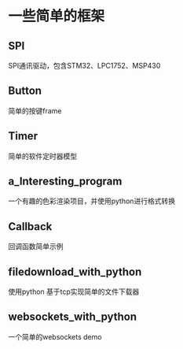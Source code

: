 # 一些简单的框架
## SPI
SPI通讯驱动，包含STM32、LPC1752、MSP430
## Button
简单的按键frame
## Timer
简单的软件定时器模型
## a_Interesting_program
一个有趣的色彩渲染项目，并使用python进行格式转换
##  Callback
回调函数简单示例
## filedownload_with_python
使用python 基于tcp实现简单的文件下载器
## websockets_with_python
一个简单的websockets demo